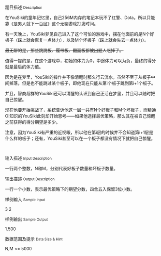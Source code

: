 <div class="panel panel-default">
<div class="area-title">
<span>
题目描述
<small>Description</small>
</span></div>
<div class="panel-body">

<p>在YouSiki的童年记忆里，自己256M内存的笔记本玩不了红警、Dota，所以只能靠《是男人就下一百层》这个无聊游戏打发时间。</p><p>有一天晚上，YouSiki梦见自己进入了这个可怕的游戏中，摆在他面前的是N个好板子（踩上就会恢复一点体力），以及M个坏板子（踩上就会失去一点体力）。</p><p><span style="text-decoration: line-through;">最无聊的是，那些跳跳板、履带板、翻面板都被出题人吃掉了。</span></p><p>值得一提的是，在这个游戏中，初始的体力为0，中途体力可以为负，最终的得分就是最后的体力值。</p><p>因为是在梦里，YouSiki的操作并不像清醒时那么行云流水，虽然不至于从板子中间掉落，但是也不能跳过某个板子，即他现在只能从第i个板子跳到第i+1个板子。</p><p>并且，智商超群的YouSiki还可以清醒的认识到自己正活在梦里，并且可以随时把自己惊醒。</p><p>现在他要开始挑战了，系统告诉他这一层一共有N个好板子和M个坏板子，而精通OI知识的YouSiki此刻却开始思考——如果他选择最优策略，那么其在被自己惊醒之前获得的得分期望是多少。</p><p>注意，因为YouSiki有严重的近视眼，所以他在第i层的时候并不会知道第i+1层是什么样的板子；还有，YouSiki甚至可以在一个板子都没有情况下就把自己惊醒。</p><p><br></p>

</div>
</div>

<div class="panel panel-default">
<div class="area-title">
<span>
输入描述
<small>Input Description</small>
</span></div>
<div class="panel-body">
<p>一行两个整数，N和M，分别代表好板子数量和坏板子数量。</p>

</div>
</div>
<div  class="panel panel-default">
<div class="area-title">
<span>
输出描述
<small>Output Description</small>
</span></div>
<div class="panel-body">

<p>一行一个小数，表示最优策略下的期望分数，四舍五入保留3位小数。<br/></p>

</div>
</div>


<div class="panel panel-default">
<div class="area-title">
<span>
样例输入
<small>Sample Input</small>
</span></div>
<div class="panel-body">
<p>3 2<br></p>

</div>
</div>

<div class="panel panel-default">
<div class="area-title">
<span>
样例输出
<small>Sample Output</small>
</span></div>
<div class="panel-body">
<p>1.500</p>

</div>
</div>

<div class="panel panel-default">
<div class="area-title">
<span>
数据范围及提示
<small>Data Size & Hint</small>
</span></div>
<div class="panel-body">
<p>N,M &lt;= 5000</p>
</div>
</div>